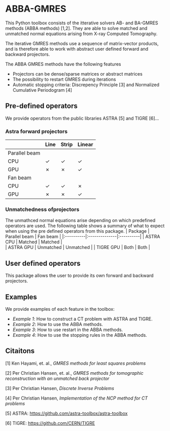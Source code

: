 # ABBA-GMRES
This Python toolbox consists of the itterative solvers AB- and BA-GMRES methods (ABBA methods) [1,2]. They are able to solve matched and unmatched normal equations arising from X-ray Computed Tomography.

The iterative GMRES methods use a sequence of matrix-vector products, and is therefore able to work with abstract user defined forward and backward projectors.

The ABBA GMRES methods have the following features
- Projectors can be dense/sparse matrices or abstract matrices
- The possibility to restart GMRES during iterations
- Automatic stopping criteria: Discrepency Principle [3] and Normalized Cumulative Periodogram [4]

## Pre-defined operators
We provide operators from the public libraries ASTRA [5] and TIGRE [6]...


### Astra forward projectors
|      | Line    | Strip   | Linear |
|:---- |:--------|:--------|:-------|
|     Parallel beam                 |
|CPU   | &check; | &check; | &check;|
|GPU   | &cross; | &cross; | &check;|
|     Fan beam                      |
|CPU   | &check; | &check; | &cross;|
|GPU   | &cross; | &cross; | &check;|


### Unmatchedness ofprojectors
The unmathced normal equations arise depending on which predefined operators are used. The following table shows a summary of what to expect when using the pre defined operators from this package.
| Package   | Parallel beam | Fan beam  |
|:----------|:--------------|:----------|
| ASTRA CPU | Matched       | Matched   |    
| ASTRA GPU | Unmatched     | Unmatched |
| TIGRE GPU | Both          | Both      |



## User defined operators
This package allows the user to provide its own forward and backward projectors.




## Examples
We provide examples of each feature in the toolbox:
- _Example 1_: How to construct a CT problem with ASTRA and TIGRE.
- _Example 2_: How to use the ABBA methods.
- _Example 3_: How to use restart in the ABBA methods.
- _Example 4_: How to use the stopping rules in the ABBA methods.

## Citaitons
[1] Ken Hayami, et. al., _GMRES methods for least squares problems_

[2] Per Christian Hansen, et. al., _GMRES methods for tomographic reconstruction with an unmatched back projector_

[3] Per Christian Hansen, _Discrete Inverse Problems_

[4] Per Christian Hansen, _Implementation of the NCP method for CT problems_

[5] ASTRA: https://github.com/astra-toolbox/astra-toolbox

[6] TIGRE: https://github.com/CERN/TIGRE